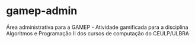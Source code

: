 # gamep-admin
Área administrativa para a GAMEP - Atividade gamificada para a disciplina Algoritmos e Programação II dos cursos de computação do CEULP/ULBRA
